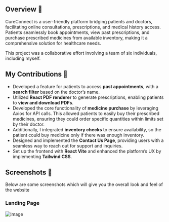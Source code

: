 ## Overview 🌟
CureConnect is a user-friendly platform bridging patients and doctors, facilitating online consultations, prescriptions, and medical history access. Patients seamlessly book appointments, view past prescriptions, and purchase prescribed medicines from available inventory, making it a comprehensive solution for healthcare needs.

This project was a collaborative effort involving a team of six individuals, including myself.

## My Contributions 🚀
- Developed a feature for patients to access **past appointments**, with a **search filter** based on the doctor’s name.
- Utilized **React PDF renderer** to generate prescriptions, enabling patients to **view and download PDFs**.
- Developed the core functionality of **medicine purchase** by leveraging Axios for API calls. This allowed patients to easily buy their prescribed medicines, ensuring they could order specific quantities within limits set by their doctor.
- Additionally, I integrated **inventory checks** to ensure availability, so the patient could buy medicine only if there was enough inventory.
- Designed and implemented the **Contact Us Page**, providing users with a seamless way to reach out for support and inquiries.
- Set up the frontend with **React Vite** and enhanced the platform’s UX by implementing **Tailwind CSS**.

## Screenshots 📸
Below are some screenshots which will give you the overall look and feel of the website

### Landing Page
![image](https://firebasestorage.googleapis.com/v0/b/webt3-8766f.appspot.com/o/cureconnect%20demo%20images%2Flanding.png?alt=media&token=aa56c5c2-65f2-48ba-b403-30b5f2c3d08f)


